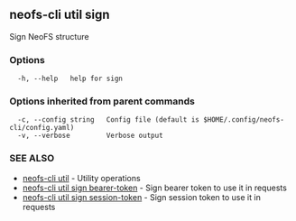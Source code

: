 ## neofs-cli util sign

Sign NeoFS structure

### Options

```
  -h, --help   help for sign
```

### Options inherited from parent commands

```
  -c, --config string   Config file (default is $HOME/.config/neofs-cli/config.yaml)
  -v, --verbose         Verbose output
```

### SEE ALSO

* [neofs-cli util](neofs-cli_util.md)	 - Utility operations
* [neofs-cli util sign bearer-token](neofs-cli_util_sign_bearer-token.md)	 - Sign bearer token to use it in requests
* [neofs-cli util sign session-token](neofs-cli_util_sign_session-token.md)	 - Sign session token to use it in requests

